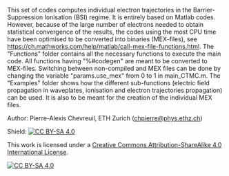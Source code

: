 This set of codes computes individual electron trajectories in the Barrier-Suppression Ionisation (BSI) regime.
It is entirely based on Matlab codes. However, because of the large number of electrons needed to obtain statistical convergence of the results, the codes using the most CPU time have been optimised to be converted into binaries (MEX-files), see https://ch.mathworks.com/help/matlab/call-mex-file-functions.html.
The "Functions" folder contains all the necessary functions to execute the main code. All functions having "%#codegen" are meant to be converted to MEX-files. Switching between non-compiled and MEX files can be done by changing the variable "params.use_mex" from 0 to 1 in main_CTMC.m.
The "Examples" folder shows how the different sub-functions (electric field propagation in waveplates, ionisation and electron trajectories propagation) can be used. It is also to be meant for the creation of the individual MEX files.

Author: Pierre-Alexis Chevreuil, ETH Zurich (chpierre@phys.ethz.ch)

Shield: [![CC BY-SA 4.0][cc-by-sa-shield]][cc-by-sa]

This work is licensed under a
[Creative Commons Attribution-ShareAlike 4.0 International License][cc-by-sa].

[![CC BY-SA 4.0][cc-by-sa-image]][cc-by-sa]

[cc-by-sa]: http://creativecommons.org/licenses/by-sa/4.0/
[cc-by-sa-image]: https://licensebuttons.net/l/by-sa/4.0/88x31.png
[cc-by-sa-shield]: https://img.shields.io/badge/License-CC%20BY--SA%204.0-lightgrey.svg
